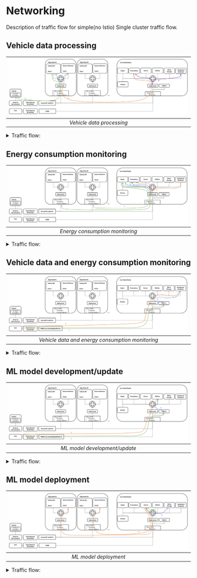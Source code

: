 # Networking

Description of traffic flow for simple(no Istio) Single cluster traffic flow.

## Vehicle data processing

| ![Architecture_Overview–Networking–Vehicle_data_processing](img/Architecture_Overview–Networking–Vehicle_data_processing.png "Vehicle data processing") |
| :-----------------------------------------------------------------------------------------------------------------------------------------------------: |
|                                                                *Vehicle data processing*                                                                |


<details>
<summary>Traffic flow:</summary>

1. Vehicle sends measurements to Vehicle API service (provided by Idneo – data preprocessing +Redis DB)
  * transmission is received by antenna
  * Transmission enters data(IPv4/IPv6) network
  * Data is forwarded to the closest Kubernetes Edge node using (i) Anycast IP address, shared by all Edge Nodes, and (ii) nodePort defined in NodePort service
  * Edge Node receives the data, checks the IP table in kube-proxy, and forwards it to local Pod A as the service is configured with `externalTrafficPolicy: Local`
    * If there is no local Pod for Vehicle API service, the packet is dropped
2. Vehicle API service forwards the data to the ML prediction service(Kserve inference)
  * Data is forwarded to Pod B as Kserve inference service is configured with `internalTrafficPolicy: Local`
    * If there is no local Pod for Kserve inference service, the packet is dropped
  * or ML prediction service pod periodically queries local Redis DB in Vehicle API service – as Vehicle API service is also configured with `internalTrafficPolicy: Local`
    * If there is no local Pod for Vehicle API service, the queries/requests are dropped
3. Kserve inference service pushes the data into Prometheus
4. Grafana periodically queries data from Prometheus

</details>

## Energy consumption monitoring

| ![Architecture_Overview–Networking–Energy_consumption_monitoring](img/Architecture_Overview–Networking–Energy_consumption_monitoring.png "Energy consumption monitoring") |
| :-----------------------------------------------------------------------------------------------------------------------------------------------------------------------: |
|                                                                      *Energy consumption monitoring*                                                                      |


<details>
<summary>Traffic flow:</summary>

1. Kepler exporter uses eBPF to probe CPU, GPU, RAM performance counters and exposes them over time via HTTP
2. Prometheus periodically queries Kepler exporter for a new data
3. Grafana periodically queries Prometheus for anew data

</details>

## Vehicle data and energy consumption monitoring

| ![Architecture_Overview–Networking–Vehicle_data_and_energy_consumption_monitoring](img/Architecture_Overview–Networking–Vehicle_data_and_energy_consumption_monitoring.png "Vehicle data and energy consumption monitoring") |
| :--------------------------------------------------------------------------------------------------------------------------------------------------------------------------------------------------------------------------: |
|                                                                                       *Vehicle data and energy consumption monitoring*                                                                                       |


<details>
<summary>Traffic flow:</summary>

1. User enters Grafana FQDN in the web browser and is forwarded to the Ingress controller
2. Ingress controller translates the FQDN to the appropriate service and forwards it
3. Grafana GUI comes up in the Users web browser

</details>

## ML model development/update

| ![Architecture_Overview–Networking–ML_model_development_update](img/Architecture_Overview–Networking–ML_model_development_update.png "ML model development/update") |
| :-----------------------------------------------------------------------------------------------------------------------------------------------------------------: |
|                                                                    *ML model development/update*                                                                    |


<details>
<summary>Traffic flow:</summary>

1. User enters Kubeflow FQDN in the web browser and is forwarded to the Ingress controller
2. Ingress controller translates the FQDN to the appropriate service and forwards it
3. Kubeflow GUI comes up in the Users web browser and user can spawn a Jupyter Notebook  in the Kubeflow to develop a new ML inference model

</details>

## ML model deployment

| ![Work_in_progress_architecture](img/Architecture_Overview–Networking–ML_model_deployment.png "ML model deployment") |
| :------------------------------------------------------------------------------------------------------------------: |
|                                                *ML model deployment*                                                 |


<details>
<summary>Traffic flow:</summary>

1. Kubeflow instructs Kserve to deploy a model
2. Kserve queries the model from Minio storage
3. Kserve updates/”serves” the model in all Kserver inference Pods

</details>
